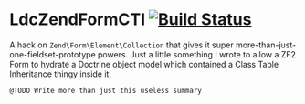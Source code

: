 LdcZendFormCTI  [![Build Status](https://travis-ci.org/adamlundrigan/LdcZendFormCTI.svg?branch=master)](https://travis-ci.org/adamlundrigan/LdcZendFormCTI)
==============

A hack on `Zend\Form\Element\Collection` that gives it super more-than-just-one-fieldset-prototype powers.
Just a little something I wrote to allow a ZF2 Form to hydrate a Doctrine object model which contained a Class Table Inheritance thingy inside it.

    @TODO Write more than just this useless summary

